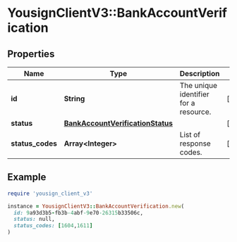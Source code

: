 # YousignClientV3::BankAccountVerification

## Properties

| Name | Type | Description | Notes |
| ---- | ---- | ----------- | ----- |
| **id** | **String** | The unique identifier for a resource. | [optional] |
| **status** | [**BankAccountVerificationStatus**](BankAccountVerificationStatus.md) |  | [optional] |
| **status_codes** | **Array&lt;Integer&gt;** | List of response codes. | [optional] |

## Example

```ruby
require 'yousign_client_v3'

instance = YousignClientV3::BankAccountVerification.new(
  id: 9a93d3b5-fb3b-4abf-9e70-26315b33506c,
  status: null,
  status_codes: [1604,1611]
)
```

